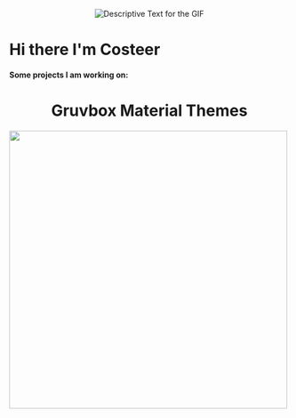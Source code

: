 <div align="center">
    <p>
        <img src="https://cdn.discordapp.com/attachments/1033338401904144464/1305615996337262622/1cFhyDb.gif?ex=6733ad26&is=67325ba6&hm=e4af754206454ea0ca7cdcbc587c8fc712a7c3a29c45c13a0f9e12217c76f52c&" alt="Descriptive Text for the GIF" />
    </p>
</div>

# Hi there I'm Costeer


#### Some projects I am working on:

<div align="center">
     <h1> Gruvbox Material Themes </h1>
</div>

<img src="https://github.com/user-attachments/assets/50cf545a-d81b-4177-a9b6-676df7475710" 
    width="500" 
    height="500">


